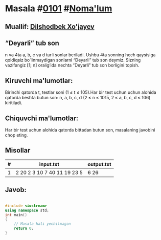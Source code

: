 
<h1>Masala #<a href="https://robocontest.uz/tasks/0101">0101</a> #<a href="https://robocontest.uz/tasks?category=1">Noma'lum</a></h1>
<h2> Muallif: <a href="https://robocontest.uz/profile/dxz05">Dilshodbek Xo'jayev</a></h2>
<h2>“Deyarli” tub son</h2>
<p>n va 4ta a, b, c va d turli sonlar beriladi. Ushbu 4ta sonning hech qaysisiga qoldiqsiz bo’linmaydigan sonlarni “Deyarli” tub son deymiz. Sizning vazifangiz [1; n] oralig’ida nechta “Deyarli” tub son borligini topish.</p>
<h2>Kiruvchi ma'lumotlar:</h2>
<p>Birinchi qatorda t, testlar soni (1 ≤ t ≤ 105).Har bir test uchun uchun alohida qatorda beshta butun son: n, a, b, c, d (2 ≤ n ≤ 1015, 2 ≤ a, b, c, d ≤ 106) kiritiladi.</p>
<h2>Chiquvchi ma'lumotlar:</h2>
<p>Har bir test uchun alohida qatorda bittadan butun son, masalaning javobini chop eting.</p>
<h2>Misollar</h2>
<table>
    <thead>
        <tr>
            <th>#</th>
            <th>input.txt</th>
            <th>output.txt</th>
        </tr>
    </thead>
    <tbody>
            <tr>
                <td>1</td>
                <td>2
20 2 3 10 7
40 11 19 23 5</td>
                <td>6
26</td>
            </tr>
    </tbody>
    </table>
    
<h2>Javob:</h2>

######
```cpp
#include <iostream>
using namespace std;
int main()
{
    // Masala hali yechilmagan
    return 0;
}
```
